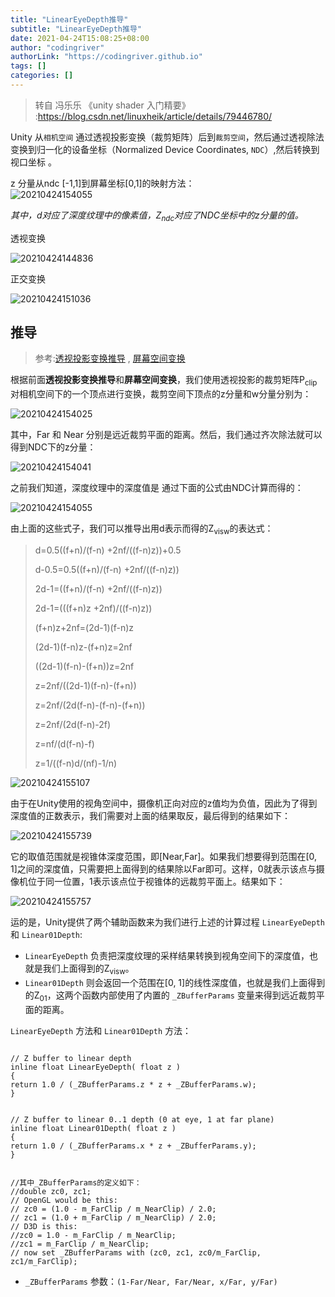 ```yaml
---
title: "LinearEyeDepth推导"
subtitle: "LinearEyeDepth推导"
date: 2021-04-24T15:08:25+08:00
author: "codingriver"
authorLink: "https://codingriver.github.io"
tags: []
categories: []
---
```


<!--more-->

>转自 冯乐乐 《unity shader 入门精要》 :<https://blog.csdn.net/linuxheik/article/details/79446780/>


Unity 从`相机空间` 通过透视投影变换（裁剪矩阵）后到`裁剪空间`，然后通过透视除法变换到归一化的设备坐标（Normalized Device Coordinates, `NDC`）,然后转换到视口坐标 。

z 分量从ndc [-1,1]到屏幕坐标[0,1]的映射方法：  
    ![20210424154055](https://cdn.jsdelivr.net/gh/codingriver/cdn/texs/LinearEyeDepth推导/20210424154055.png)

*其中，d对应了深度纹理中的像素值，Z<sub>ndc</sub>对应了NDC坐标中的z分量的值。*



透视变换

![20210424144836](https://cdn.jsdelivr.net/gh/codingriver/cdn/texs/透视投影变换推导/20210424144836.png)

正交变换

![20210424151036](https://cdn.jsdelivr.net/gh/codingriver/cdn/texs/LinearEyeDepth推导/20210424151036.png)


## 推导

> 参考:[透视投影变换推导](透视投影变换推导.md) , [屏幕空间变换](屏幕空间变换.md) 


根据前面**透视投影变换推导**和**屏幕空间变换**，我们使用透视投影的裁剪矩阵P<sub>clip</sub>对相机空间下的一个顶点进行变换，裁剪空间下顶点的z分量和w分量分别为：

![20210424154025](https://cdn.jsdelivr.net/gh/codingriver/cdn/texs/LinearEyeDepth推导/20210424154025.png)

其中，Far 和 Near 分别是远近裁剪平面的距离。然后，我们通过齐次除法就可以得到NDC下的z分量：

![20210424154041](https://cdn.jsdelivr.net/gh/codingriver/cdn/texs/LinearEyeDepth推导/20210424154041.png)

之前我们知道，深度纹理中的深度值是 通过下面的公式由NDC计算而得的：

![20210424154055](https://cdn.jsdelivr.net/gh/codingriver/cdn/texs/LinearEyeDepth推导/20210424154055.png)

由上面的这些式子，我们可以推导出用d表示而得的Z<sub>visw</sub>的表达式：

> d=0.5((f+n)/(f-n) +2nf/((f-n)z))+0.5
> 
> d-0.5=0.5((f+n)/(f-n) +2nf/((f-n)z))
> 
> 2d-1=((f+n)/(f-n) +2nf/((f-n)z))
> 
> 2d-1=(((f+n)z +2nf)/((f-n)z))
> 
> (f+n)z+2nf=(2d-1)(f-n)z
> 
> (2d-1)(f-n)z-(f+n)z=2nf
> 
> ((2d-1)(f-n)-(f+n))z=2nf
> 
> z=2nf/((2d-1)(f-n)-(f+n))
> 
> z=2nf/(2d(f-n)-(f-n)-(f+n))
> 
> z=2nf/(2d(f-n)-2f)
> 
> z=nf/(d(f-n)-f)
> 
> z=1/((f-n)d/(nf)-1/n)

![20210424155107](https://cdn.jsdelivr.net/gh/codingriver/cdn/texs/LinearEyeDepth推导/20210424155107.png)

由于在Unity使用的视角空间中，摄像机正向对应的z值均为负值，因此为了得到深度值的正数表示，我们需要对上面的结果取反，最后得到的结果如下：

![20210424155739](https://cdn.jsdelivr.net/gh/codingriver/cdn/texs/LinearEyeDepth推导/20210424155739.png)

它的取值范围就是视锥体深度范围，即[Near,Far]。如果我们想要得到范围在[0, 1]之间的深度值，只需要把上面得到的结果除以Far即可。这样，0就表示该点与摄像机位于同一位置，1表示该点位于视锥体的远裁剪平面上。结果如下：

![20210424155757](https://cdn.jsdelivr.net/gh/codingriver/cdn/texs/LinearEyeDepth推导/20210424155757.png)

运的是，Unity提供了两个辅助函数来为我们进行上述的计算过程 `LinearEyeDepth` 和 `Linear01Depth`:
- `LinearEyeDepth` 负责把深度纹理的采样结果转换到视角空间下的深度值，也 就是我们上面得到的Z<sub>visw</sub>。
-  `Linear01Depth` 则会返回一个范围在[0, 1]的线性深度值，也就是我们上面得到的Z<sub>01</sub>，这两个函数内部使用了内置的 `_ZBufferParams` 变量来得到远近裁剪平面的距离。

`LinearEyeDepth` 方法和 `Linear01Depth` 方法：
```shader

// Z buffer to linear depth
inline float LinearEyeDepth( float z )
{
return 1.0 / (_ZBufferParams.z * z + _ZBufferParams.w);
}


// Z buffer to linear 0..1 depth (0 at eye, 1 at far plane)
inline float Linear01Depth( float z )
{
return 1.0 / (_ZBufferParams.x * z + _ZBufferParams.y);
}


//其中_ZBufferParams的定义如下：
//double zc0, zc1;
// OpenGL would be this:
// zc0 = (1.0 - m_FarClip / m_NearClip) / 2.0;
// zc1 = (1.0 + m_FarClip / m_NearClip) / 2.0;
// D3D is this:
//zc0 = 1.0 - m_FarClip / m_NearClip;
//zc1 = m_FarClip / m_NearClip;
// now set _ZBufferParams with (zc0, zc1, zc0/m_FarClip, zc1/m_FarClip);

```
- `_ZBufferParams` 参数：`(1-Far/Near, Far/Near, x/Far, y/Far)`